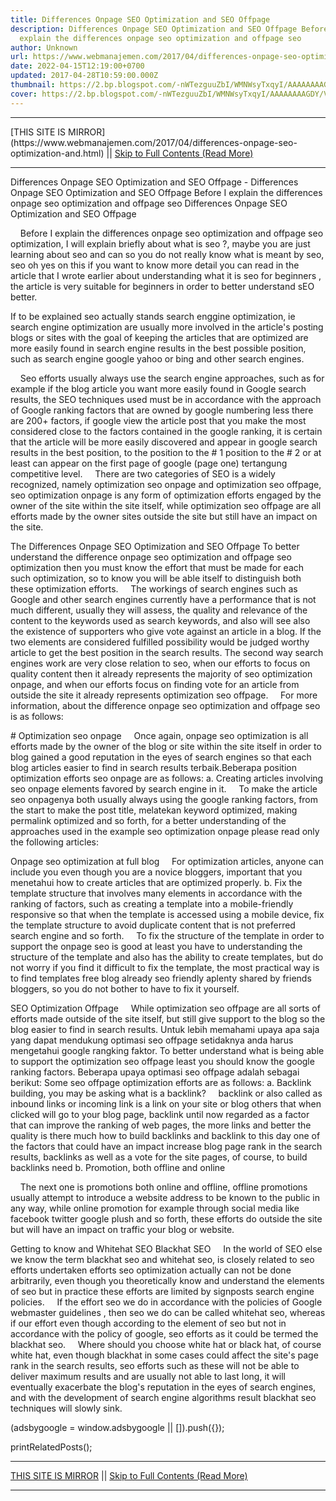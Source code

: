 ```yaml
---
title: Differences Onpage SEO Optimization and SEO Offpage
description: Differences Onpage SEO Optimization and SEO Offpage Before I
  explain the differences onpage seo optimization and offpage seo
author: Unknown
url: https://www.webmanajemen.com/2017/04/differences-onpage-seo-optimization-and.html
date: 2022-04-15T12:19:00+0700
updated: 2017-04-28T10:59:00.000Z
thumbnail: https://2.bp.blogspot.com/-nWTezguuZbI/WMNWsyTxqyI/AAAAAAAAGDY/Vhl11bnyteQw4xPJR7atzUHixsNqixmBQCLcB/s280/optimasi-seo-onpage-dan-seo-offpage.png
cover: https://2.bp.blogspot.com/-nWTezguuZbI/WMNWsyTxqyI/AAAAAAAAGDY/Vhl11bnyteQw4xPJR7atzUHixsNqixmBQCLcB/s280/optimasi-seo-onpage-dan-seo-offpage.png
---
```


<hr/> [THIS SITE IS MIRROR](https://www.webmanajemen.com/2017/04/differences-onpage-seo-optimization-and.html) || <a href="https://www.webmanajemen.com/2017/04/differences-onpage-seo-optimization-and.html" rel="follow" class="button" id="read-more">Skip to Full Contents (Read More)</a> <hr/> Differences Onpage SEO Optimization and SEO Offpage - Differences Onpage SEO Optimization and SEO Offpage Before I explain the differences onpage seo optimization and offpage seo Differences Onpage SEO Optimization and SEO Offpage


    Before I explain the differences onpage seo optimization and offpage seo optimization, I will explain briefly about what is seo ?, maybe you are just learning about seo and can so you do not really know what is meant by seo, seo oh yes on this if you want to know more detail you can read in the article that I wrote earlier about understanding what it is seo for beginners , the article is very suitable for beginners in order to better understand sEO better.

If to be explained seo actually stands search enggine optimization, ie search engine optimization are usually more involved in the article's posting blogs or sites with the goal of keeping the articles that are optimized are more easily found in search engine results in the best possible position, such as search engine google yahoo or bing and other search engines. 

 
    Seo efforts usually always use the search engine approaches, such as for example if the blog article you want more easily found in Google search results, the SEO techniques used must be in accordance with the approach of Google ranking factors that are owned by google numbering less there are 200+ factors, if google view the article post that you make the most considered close to the factors contained in the google ranking, it is certain that the article will be more easily discovered and appear in google search results in the best position, to the position to the # 1 position to the # 2 or at least can appear on the first page of google (page one) tertangung competitive level.
    There are two categories of SEO is a widely recognized, namely optimization seo onpage and optimization seo offpage, seo optimization onpage is any form of optimization efforts engaged by the owner of the site within the site itself, while optimization seo offpage are all efforts made by the owner sites outside the site but still have an impact on the site. 

The Differences Onpage SEO Optimization and SEO Offpage 
To better understand the difference onpage seo optimization and offpage seo optimization then you must know the effort that must be made for each such optimization, so to know you will be able itself to distinguish both these optimization efforts. 
    The workings of search engines such as Google and other search engines currently have a performance that is not much different, usually they will assess, the quality and relevance of the content to the keywords used as search keywords, and also will see also the existence of supporters who give vote against an article in a blog. If the two elements are considered fulfilled possibility would be judged worthy article to get the best position in the search results. The second way search engines work are very close relation to seo, when our efforts to focus on quality content then it already represents the majority of seo optimization onpage, and when our efforts focus on finding vote for an article from outside the site it already represents optimization seo offpage. 
    For more information, about the difference onpage seo optimization and offpage seo is as follows: 

 # Optimization seo onpage 
    Once again, onpage seo optimization is all efforts made by the owner of the blog or site within the site itself in order to blog gained a good reputation in the eyes of search engines so that each blog articles easier to find in search results terbaik.Beberapa position optimization efforts seo onpage are as follows:
a. Creating articles involving seo onpage elements favored by search engine in it.
    To make the article seo onpagenya both usually always using the google ranking factors, from the start to make the post title, melatekan keyword optimized, making permalink optimized and so forth, for a better understanding of the approaches used in the example seo optimization onpage please read only the following articles: 

Onpage seo optimization at full blog 
    For optimization articles, anyone can include you even though you are a novice bloggers, important that you menetahui how to create articles that are optimized properly. 
b. Fix the template structure that involves many elements in accordance with the ranking of factors, such as creating a template into a mobile-friendly responsive so that when the template is accessed using a mobile device, fix the template structure to avoid duplicate content that is not preferred search engine and so forth. 
    To fix the structure of the template in order to support the onpage seo is good at least you have to understanding the structure of the template and also has the ability to create templates, but do not worry if you find it difficult to fix the template, the most practical way is to find templates free blog already seo friendly aplenty shared by friends bloggers, so you do not bother to have to fix it yourself. 

SEO Optimization Offpage 
    While optimization seo offpage are all sorts of efforts made outside of the site itself, but still give support to the blog so the blog easier to find in search results. Untuk lebih memahami upaya apa saja yang dapat mendukung optimasi seo offpage setidaknya anda harus mengetahui google rangking faktor. To better understand what is being able to support the optimization seo offpage least you should know the google ranking factors. 
Beberapa upaya optimasi seo offpage adalah sebagai berikut: Some seo offpage optimization efforts are as follows: 
a. Backlink building, you may be asking what is a backlink?
    backlink or also called as inbound links or incoming link is a link on your site or blog others that when clicked will go to your blog page, backlink until now regarded as a factor that can improve the ranking of web pages, the more links and better the quality is there much how to build backlinks and backlink to this day one of the factors that could have an impact increase blog page rank in the search results, backlinks as well as a vote for the site pages, of course, to build backlinks need 
b. Promotion, both offline and online 

    The next one is promotions both online and offline, offline promotions usually attempt to introduce a website address to be known to the public in any way, while online promotion for example through social media like facebook twitter google plush and so forth, these efforts do outside the site but will have an impact on traffic your blog or website.


Getting to know and Whitehat SEO Blackhat SEO
    In the world of SEO else we know the term blackhat seo and whitehat seo, is closely related to seo efforts undertaken efforts seo optimization actually can not be done arbitrarily, even though you theoretically know and understand the elements of seo but in practice these efforts are limited by signposts search engine policies.
    If the effort seo we do in accordance with the policies of Google webmaster guidelines , then seo we do can be called whitehat seo, whereas if our effort even though according to the element of seo but not in accordance with the policy of google, seo efforts as it could be termed the blackhat seo. 
    Where should you choose white hat or black hat, of course white hat, even though blackhat in some cases could affect the site's page rank in the search results, seo efforts such as these will not be able to deliver maximum results and are usually not able to last long, it will eventually exacerbate the blog's reputation in the eyes of search engines, and with the development of search engine algorithms result blackhat seo techniques will slowly sink.

(adsbygoogle = window.adsbygoogle || []).push({}); 


 printRelatedPosts(); <hr/> [THIS SITE IS MIRROR](https://www.webmanajemen.com/2017/04/differences-onpage-seo-optimization-and.html) || <a href="https://www.webmanajemen.com/2017/04/differences-onpage-seo-optimization-and.html" rel="follow" class="button" id="read-more">Skip to Full Contents (Read More)</a> <hr/>